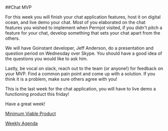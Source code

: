 ##Chat MVP

For this week you will finish your chat application features, host it on digital ocean, and live demo your chat. Most of you elaborated on the chat features you wished to implement when Permjot visited, if you didn't pitch a feature for your chat, develop something that sets your chat apart from the others.

We will have Goinstant developer, Jeff Anderson, do a presentation and question period on Wednesday over Skype.
You should have a good idea of the questions you would like to ask him.

Lastly, be vocal on slack, reach out to the team (or anyone!) for feedback on your MVP. Find a common pain point and come up with a solution. If you think it is a problem, make sure others agree with you!

This is the last week for the chat application, you will have to live demo a functioning product this friday!

Have a great week!

[Minimum Viable Product](../../product/mvp/README.md)

[Weekly Agenda](../../agenda/november/week-one.md)
